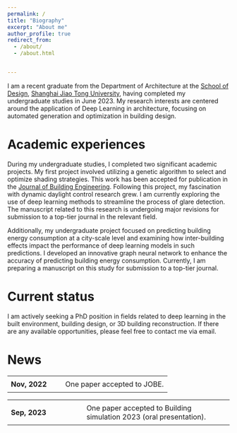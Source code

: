 ```yaml
---
permalink: /
title: "Biography"
excerpt: "About me"
author_profile: true
redirect_from: 
  - /about/
  - /about.html


---
```


I am a recent graduate from the Department of Architecture at the [School of Design](https://designschool.sjtu.edu.cn/en-us), [Shanghai Jiao Tong University](https://en.sjtu.edu.cn/), having completed my undergraduate studies in June 2023. My research interests are centered around the application of Deep Learning in architecture, focusing on automated generation and optimization in building design.

Academic experiences
======
During my undergraduate studies, I completed two significant academic projects. My first project involved utilizing a genetic algorithm to select and optimize shading strategies. This work has been accepted for publication in the [Journal of Building Engineering](https://www.sciencedirect.com/science/article/pii/S2352710222015388). Following this project, my fascination with dynamic daylight control research grew. I am currently exploring the use of deep learning methods to streamline the process of glare detection. The manuscript related to this research is undergoing major revisions for submission to a top-tier journal in the relevant field.

Additionally, my undergraduate project focused on predicting building energy consumption at a city-scale level and examining how inter-building effects impact the performance of deep learning models in such predictions. I developed an innovative graph neural network to enhance the accuracy of predicting building energy consumption. Currently, I am preparing a manuscript on this study for submission to a top-tier journal.

Current status
======
I am actively seeking a PhD position in fields related to deep learning in the built environment, building design, or 3D building reconstruction. If there are any available opportunities, please feel free to contact me via email.

News
======

<table style="border-collapse: collapse; border: none; background-color: transparent; font-size: 16px">
  <tr>
    <td style="padding: 8px; border: none; font-weight:bold">Nov, 2022</td>
    <td style="padding: 8px; width: 66%; border: none">One paper accepted to JOBE.</td>
  </tr>
</table>
<table style="border-collapse: collapse; border: none; background-color: transparent; font-size: 16px">
  <tr>
    <td style="padding: 8px; border: none; font-weight:bold">Sep, 2023</td>
    <td style="padding: 8px; width: 66%; border: none">One paper accepted to Building simulation 2023 (oral presentation).</td>
  </tr>
</table>